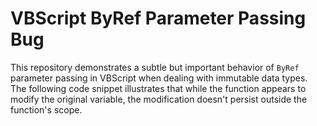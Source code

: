 # VBScript ByRef Parameter Passing Bug

This repository demonstrates a subtle but important behavior of `ByRef` parameter passing in VBScript when dealing with immutable data types.  The following code snippet illustrates that while the function appears to modify the original variable, the modification doesn't persist outside the function's scope.